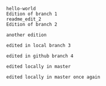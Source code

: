     hello-world
    Edition of branch 1
    readme_edit_2
    Edition of branch 2

    another edition
    
    edited in local branch 3

    edited in github branch 4

    edited locally in master

    edited locally in master once again
